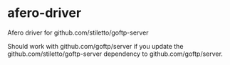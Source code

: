 # afero-driver
Afero driver for github.com/stiletto/goftp-server

Should work with  github.com/goftp/server if you update the github.com/stiletto/goftp-server dependency to github.com/goftp/server.
